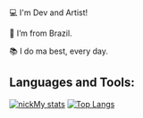:computer: I'm Dev and Artist!

:house_with_garden: I’m from Brazil.

:books: I do ma best, every day.

## Languages and Tools:
[![nickMy stats](https://github-readme-stats.vercel.app/api?username=nicksMy&theme=midnight-purple)](https://github.com/nicksMy/github-readme-stats\n)
[![Top Langs](https://github-readme-stats.vercel.app/api/top-langs/?username=nicksMy&theme=midnight-purple&layout=compact)](https://github.com/nicksMy/github-readme-stats)

<!--
**nicksMy/nicksMy** is a ✨ _special_ ✨ repository because its `README.md` (this file) appears on your GitHub profile.

Here are some ideas to get you started:

- 🔭 I’m currently working on ...
- 🌱 I’m currently learning ...
- 👯 I’m looking to collaborate on ...
- 🤔 I’m looking for help with ...
- 💬 Ask me about ...
- 📫 How to reach me: ...
- 😄 Pronouns: ...
- ⚡ Fun fact: ...
-->

